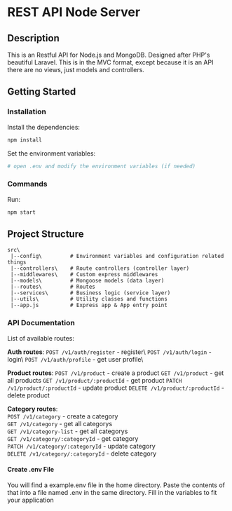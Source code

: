 # REST API Node Server

## Description

This is an Restful API for Node.js and MongoDB. Designed after PHP's beautiful Laravel. This is in the MVC format, except because it is an API there are no views, just models and controllers.

## Getting Started

### Installation

Install the dependencies:

```bash
npm install
```

Set the environment variables:

```bash
# open .env and modify the environment variables (if needed)
```

### Commands

Run:
```bash
npm start
```

## Project Structure

```
src\
 |--config\         # Environment variables and configuration related things
 |--controllers\    # Route controllers (controller layer)
 |--middlewares\    # Custom express middlewares
 |--models\         # Mongoose models (data layer)
 |--routes\         # Routes
 |--services\       # Business logic (service layer)
 |--utils\          # Utility classes and functions
 |--app.js          # Express app & App entry point
```

### API Documentation

List of available routes:

**Auth routes**:
`POST /v1/auth/register` - register\ 
`POST /v1/auth/login` - login\ 
`POST /v1/auth/profile` - get user profile\ 

**Product routes**:
`POST /v1/product` - create a product
`GET /v1/product` - get all products
`GET /v1/product/:productId` - get product
`PATCH /v1/product/:productId` - update product
`DELETE /v1/product/:productId` - delete product

**Category routes**:\
`POST /v1/category` - create a category\
`GET /v1/category` - get all categorys\
`GET /v1/category-list` - get all categorys\
`GET /v1/category/:categoryId` - get category\
`PATCH /v1/category/:categoryId` - update category\
`DELETE /v1/category/:categoryId` - delete category


#### Create .env File

You will find a example.env file in the home directory. Paste the contents of that into a file named .env in the same directory. Fill in the variables to fit your application